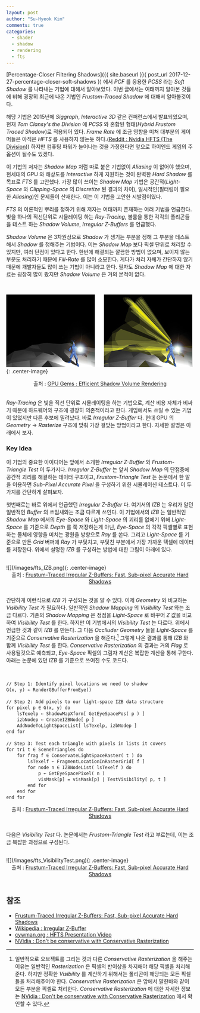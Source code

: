 ```yaml
---
layout: post
author: "Su-Hyeok Kim"
comments: true
categories:
  - shader
  - shadow
  - rendering
  - fts
---
```


[Percentage-Closer Filtering Shadows]({{ site.baseurl }}{ post_url 2017-12-27-percentage-closer-soft-shadows }) 에서 _PCF_ 를 응용한 _PCSS_ 라는 _Soft Shadow_ 를 나타내는 기법에 대해서 알아보았다. 이번 글에서는 여태까지 알아본 것들에 비해 굉장히 최근에 나온 기법인 _Frustom-Traced Shadow_ 에 대해서 알아볼것이다.

해당 기법은 2015년에 _Siggraph_, _Interactive 3D_ 같은 컨퍼런스에서 발표되었으며, 현재 _Tom Clansy's the Division_ 에 _PCSS_ 와 혼합된 형태(_Hybrid Frustom Traced Shadow_)로 적용되어 있다. _Frame Rate_ 에 조금 영향을 미쳐 대부분의 게이머들은 아직은 _HFTS_ 를 사용하지 않는듯 하다.([Reddit : Nvidia HFTS (The Division)](https://www.reddit.com/r/nvidia/comments/49idz3/nvidia_hfts_the_division/)) 하지만 컴퓨팅 파워가 늘어나는 것을 가정한다면 앞으로 하이엔드 게임의 주 옵션이 될수도 있겠다.

이 기법의 저자는 _Shadow Map_ 처럼 따로 붙은 기법없이 _Aliasing_ 이 없어야 했으며, 현세대의 GPU 와 해상도를 _Interactive_ 하게 지원하는 것이 완벽한 _Hard Shadow_ 를 목표로 _FTS_ 를 고안했다. 가장 많이 쓰이는 _Shadow Map_ 기법은 공간적(_Light-Space_ 와 _Clipping-Space_ 의 _Discretize_ 된 결과의 차이), 일시적인(필터링이 필요한 _Aliasing_)인 문제들이 산재한다. 이는 이 기법을 고안한 시발점이였다.

_FTS_ 의 이론적인 뿌리를 정하기 위해 저자는 여태까지 존재하는 여러 기법을 언급한다. 빛을 하나의 직선단위로 시뮬레이팅 하는 _Ray-Tracing_, 볼륨을 통한 각각의 폴리곤들을 테스트 하는 _Shadow Volume_, _Irregular Z-Buffers_ 를 언급했다.

_Shadow Volume_ 은 3차원상으로 _Shadow_ 가 생기는 부분을 정해 그 부분을 테스트해서 _Shadow_ 를 정해주는 기법이다. 이는 _Shadow Map_ 보다 픽셀 단위로 처리할 수 있지만, 여러 단점이 있다고 한다. 한번에 해결되는 깔끔한 방법이 없으며, 보이지 않는 부분도 처리하기 때문에 _Fill-Rate_ 를 많이 소모한다. 게다가 처리 자체가 간단하지 않기 때문에 개발자들도 많이 쓰는 기법이 아니라고 한다. 필자도 _Shadow Map_ 에 대한 자료는 굉장히 많이 봤지만 _Shadow Volume_ 은 거의 본적이 없다.

<br/>

![](/images/NVidia_ShadowVolume.jpg){: .center-image}
<center>출처 : <a href="http://developer.download.nvidia.com/books/HTML/gpugems/gpugems_ch09.html">GPU Gems : Efficient Shadow Volume Rendering</a>
</center>
<br/>

_Ray-Tracing_ 은 빛을 직선 단위로 시뮬레이팅을 하는 기법으로, 계산 비용 자체가 비싸기 때문에 하드웨어와 구조에 굉장히 의존적이라고 한다. 게임에서도 쓰일 수 있는 기법이 있었지만 다른 후보에 밀려났다. 바로 _Irregular Z-Buffer_ 다. 현대 GPU 의 _Geometry_ -> _Rasterize_ 구조에 맞춰 가장 걸맞는 방법이라고 한다. 자세한 설명은 아래에서 보자.

<!--
_Shadow Map_ 은 _Light-Space_ 에서 만들어진 _Z-Buffer_ 다. _IZB_ 는 여러가지 형태로 구현될 수 있지만 이 기법에서는 _Z-Buffer_ 의 변형된 기법 : _Accumulate Buffers_, _A-Buffer_ 를 선택했다. 기존의 _Z-Buffer_ 가 _Depth_ 한가지만 가지고 있는 _Buffer_ 를 말한다면 _A-Buffer_ 는 두개 이상의 데이터를 저장해 누적시키는(_Accumulate_) _Buffer_ 를 말한다. 이 기법에서 _IZB_ 는 _Light-Space A-Buffer_ 형태를 가지게 했다. 이 선택은 꽤나 중요한 이유가 있다. _A-Buffer_(_IZB_) 의 각각의 텍셀들은 실제 그려질 픽셀에 대한 정보들이 저장한다. 데이터가 _Irregular_ 하고, 접근도 불규칙적이기 때문에 퍼포먼스도 굉장히 편차가 크다고 한다. [^1]
-->

### Key Idea

이 기법의 중요한 아이디어는 앞에서 소개한 _Irregular Z-Buffer_ 와 _Frustom-Triangle Test_ 이 두가지다. _Irregular Z-Buffer_ 는 앞서 _Shadow Map_ 의 단점중에 공간적 괴리를 해결하는 데이터 구조이고, _Frustom-Triangle Test_ 는 논문에서 한 말을 이용하면 _Sub-Pixel Accurate Pixel_ 을 구성하기 위한 시뮬레이션 테스트다. 이 두가지를 간단하게 살펴보자.

첫번째로는 바로 위에서 언급했던 _Irregular Z-Buffer_ 다. 여기서의 _IZB_ 는 우리가 알던 일반적인 _Buffer_ 의 쓰임새와는 조금 다르게 쓰인다. 이 기법에서의 _IZB_ 는 일반적인 _Shadow Map_ 에서의 _Eye-Space_ 와 _Light-Space_ 의 괴리를 없에기 위해 _Light-Space_ 를 기준으로 _Depth_ 를 쭉 저장하는게 아닌, _Eye-Space_ 의 각각 픽셀별로 표현하는 물체에 영향을 미치는 광원을 방향으로 _Ray_ 를 쏜다. 그리고 _Light-Space_ 를 기준으로 만든 _Grid_ 버퍼에 _Ray_ 가 부딫치고, 부딫친 부분에서 가장 가까운 텍셀에 데이터를 저장한다. 위에서 설명한 _IZB_ 를 구성하는 방법에 대한 그림이 아래에 있다.

<br/>
![](/images/fts_IZB.png){: .center-image}
<center>출처 : <a href="http://cwyman.org/papers/tvcg16_ftizbExtended.pdf">Frustum-Traced Irregular Z-Buffers: Fast, Sub-pixel Accurate Hard Shadows</a>
</center>
<br/>

간단하게 이런식으로 _IZB_ 가 구성되는 것을 알 수 있다. 이제 _Geometry_ 와 비교하는 _Visibility Test_ 가 필요하다. 일반적인 _Shadow Mapping_ 의 _Visibility Test_ 와는 조금 다르다. 기존의 _Shadow Mapping_ 은 정점을 _Light-Space_ 로 바꾸어 _Z_ 값을 비교하여 _Visibility Test_ 를 한다. 하지만 이 기법에서의 _Visibility Test_ 는 다르다. 위에서 언급한 것과 같이 _IZB_ 를 만든다. 그 다음 _Occlluder Geometry_ 들을 _Light-Space_ 를 기준으로 _Conservative Rasterization_ 을 해준다.[^C1] 그렇게 나온 결과를 통해 _IZB_ 와 함께 _Visibility Test_ 를 한다. _Conservative Rasterization_ 의 결과는 거의 _Flag_ 로 사용될것으로 예측되고, _Eye-Space_ 픽셀의 그림자 계산은 복잡한 계산을 통해 구한다. 아래는 논문에 있던 _IZB_ 를 기준으로 쓰여진 수도 코드다.

<br/>

```
// Step 1: Identify pixel locations we need to shadow
G(x, y) ← RenderGBufferFromEye()

// Step 2: Add pixels to our light-space IZB data structure
for pixel p ∈ G(x, y) do
    lsTexelp ← ShadowMapXform[ GetEyeSpacePos( p ) ]
    izbNodep ← CreateIZBNode[ p ]
    AddNodeToLightSpaceList[ lsTexelp, izbNodep ]
end for

// Step 3: Test each triangle with pixels in lists it covers
for tri t ∈ SceneTriangles do
    for frag f ∈ ConservateLightSpaceRaster( t ) do
        lsTexelf ← FragmentLocationInRasterGrid[ f ]
        for node n ∈ IZBNodeList( lsTexelf ) do
            p ← GetEyeSpacePixel( n )
            visMask[p] = visMask[p] | TestVisibility[ p, t ]
        end for
    end for
end for
```

<center>출처 : <a href="http://cwyman.org/papers/tvcg16_ftizbExtended.pdf">Frustum-Traced Irregular Z-Buffers: Fast, Sub-pixel Accurate Hard Shadows</a>
</center>
<br/>

다음은 _Visibility Test_ 다. 논문에서는 _Frustom-Triangle Test_ 라고 부르는데, 이는 조금 복잡한 과정으로 구성된다.

<br/>
![](/images/fts_VisibilityTest.png){: .center-image}
<center>출처 : <a href="http://cwyman.org/papers/tvcg16_ftizbExtended.pdf">Frustum-Traced Irregular Z-Buffers: Fast, Sub-pixel Accurate Hard Shadows</a>
</center>
<br/>

## 참조

 - [Frustum-Traced Irregular Z-Buffers: Fast, Sub-pixel Accurate Hard Shadows](http://cwyman.org/papers/tvcg16_ftizbExtended.pdf)
 - [Wikipedia : Irregular Z-Buffer](https://en.wikipedia.org/wiki/Irregular_Z-buffer)
 - [cywman.org : HFTS Presentation Video](http://cwyman.org/videos/sig1657-chris-wyman-magic-behind-gameworks-hybrid-frustum-traced-shadows-hfts.mp4)
 - [NVidia : Don't be conservative with Conservative Rasterization](https://developer.nvidia.com/content/dont-be-conservative-conservative-rasterization)

[^C1]: 일반적으로 오브젝트를 그리는 것과 다른 _Conservative Rasterization_ 을 해주는 이유는 일반적인 _Rasterization_ 은 픽셀의 반이상을 차지해야 해당 픽셀을 처리해준다. 하지만 정확한 _Visibility_ 를 계산하기 위해서는 폴리곤이 해당되는 모든 픽셀들을 처리해주어야 한다. _Conservative Rasterization_ 은 앞에서 말한바와 같이 모든 부분을 픽셀로 처리한다. _Conservative Rasterization_ 에 대한 자세한 정보는 [NVidia : Don't be conservative with Conservative Rasterization](https://developer.nvidia.com/content/dont-be-conservative-conservative-rasterization) 에서 확인할 수 있다.
[^10]: 각각의 텍셀들이 여러 픽셀들의 정보를 저장하게 되면 텍셀별로 데이터가 다르고, GPU 에서 병렬적으로 데이터를 처리할 때, 각각의 데이터의 처리량이 다르게 되면 결국 가장 처리시간이 긴걸로 맞춰지게 된다. 이를 Stall 이라고 부른다.
